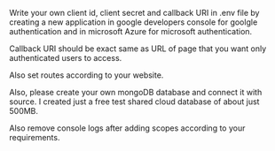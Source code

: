 Write your own client id, client secret and callback URI in .env file by creating a new application in google developers console for goolgle authentication and in microsoft Azure for microsoft authentication.

Callback URI should be exact same as URL of page that you want only authenticated users to access.

Also set routes according to your website.

Also, please create your own mongoDB database and connect it with source.
I created just a free test shared cloud database of about just 500MB.

Also remove console logs after adding scopes according to your requirements.
